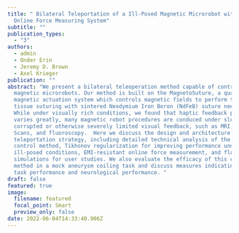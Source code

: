 ```yaml
---
title: " Bilateral Teleportation of a Ill-Posed Magnetic Microrobot with an
  Online Force Measuring System"
subtitle: ""
publication_types:
  - "3"
authors:
  - admin
  - Onder Erin
  - Jeremy D. Brown
  - Axel Krieger
publication: ""
abstract: "We present a bilateral teleoperation method capable of controlling
  magnetic microrobots. Our method is built on the MagnetoSuture, a quad-coil
  magnetic actuation system which controls magnetic fields to perform tetherless
  tissue suturing with sintered Neodymium Iron Boron (NdFeB) suture needles.
  While under visually rich conditions, we found that haptic feedback preference
  varies greatly, many magnetic robot procedures are conduced under slow, highly
  corrupted or otherwise severely limited visual feedback, such as MRI, CT
  Scans, and fluoroscopy.  Here we discuss the design and architecture of this
  teleportation strategy, including detailed technical analysis of the FEM-based
  control method, Tikhonov regularization for improving performance under
  ill-posed conditions, EMI-resistant online force measurement, and fluoroscopy
  simulations for user studies. We also evaluate the efficacy of this control
  method in a mock aneurysm coiling task and discuss measures indicating both
  task performance and neurological performance. "
draft: false
featured: true
image:
  filename: featured
  focal_point: Smart
  preview_only: false
date: 2022-06-04T14:33:40.906Z
---
```

